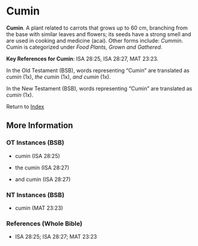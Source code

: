 # Cumin
**Cumin**. 
A plant related to carrots that grows up to 60 cm, branching from the base with similar leaves and flowers; its seeds have a strong smell and are used in cooking and medicine (acai). 
Other forms include: 
*Cummin*. 
Cumin is categorized under _Food Plants, Grown and Gathered_. 


**Key References for Cumin**: 
ISA 28:25, ISA 28:27, MAT 23:23. 


In the Old Testament (BSB), words representing “Cumin” are translated as 
*cumin* (1x), *the cumin* (1x), *and cumin* (1x). 


In the New Testament (BSB), words representing “Cumin” are translated as 
*cumin* (1x). 


Return to [Index](00-Index.md)

## More Information

### OT Instances (BSB)

* cumin (ISA 28:25)

* the cumin (ISA 28:27)

* and cumin (ISA 28:27)



### NT Instances (BSB)

* cumin (MAT 23:23)



### References (Whole Bible)

* ISA 28:25; ISA 28:27; MAT 23:23



